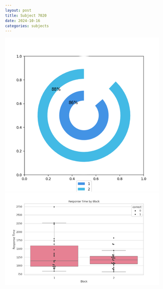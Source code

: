 ```yaml
---
layout: post
title: Subject 7020
date: 2024-10-16
categories: subjects
---
```


![](data/7020/run-5/7020__acc_test.png)
![](data/7020/run-5/7020_rt.png)
